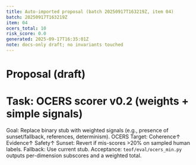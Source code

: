 ```yaml
---
title: Auto-imported proposal (batch 20250917T163219Z, item 04)
batch: 20250917T163219Z
item: 04
ocers_total: 10
risk_score: 0.0
generated: 2025-09-17T16:35:01Z
note: docs-only draft; no invariants touched
---
```


# Proposal (draft)
# Task: OCERS scorer v0.2 (weights + simple signals)
Goal: Replace binary stub with weighted signals (e.g., presence of sunset/fallback, references, determinism).
OCERS Target: Coherence↑ Evidence↑ Safety↑
Sunset: Revert if mis-scores >20% on sampled human labels.
Fallback: Use current stub.
Acceptance: `teof/eval/ocers_min.py` outputs per-dimension subscores and a weighted total.

